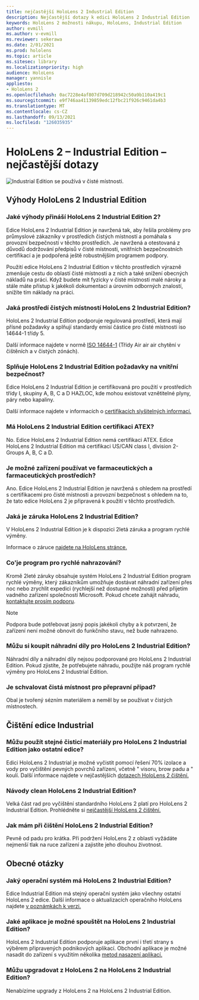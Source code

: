 ```yaml
---
title: nejčastější HoloLens 2 Industrial Edition
description: Nejčastější dotazy k edici HoloLens 2 Industrial Edition
keywords: HoloLens 2 možnosti nákupu, HoloLens, Industrial Edition
author: evmill
ms.author: v-evmill
ms.reviewer: sekerawa
ms.date: 2/01/2021
ms.prod: hololens
ms.topic: article
ms.sitesec: library
ms.localizationpriority: high
audience: HoloLens
manager: yannisle
appliesto:
- HoloLens 2
ms.openlocfilehash: 0ac7228e4af807d709d218942c50a9b110a419c1
ms.sourcegitcommit: e9f746aa41139859edc12fbc21f926c9461da4b3
ms.translationtype: MT
ms.contentlocale: cs-CZ
ms.lasthandoff: 09/13/2021
ms.locfileid: "126035935"
---
```

# <a name="hololens-2---industrial-edition-faq"></a>HoloLens 2 – Industrial Edition – nejčastější dotazy

![Industrial Edition se používá v čisté místnosti.](./images/industrial-sku-with-remote-assist.png)

## <a name="hololens-2-industrial-edition-benefits"></a>Výhody HoloLens 2 Industrial Edition

### <a name="what-benefits-does-hololens-2-industrial-edition-2-include"></a>Jaké výhody přináší HoloLens 2 Industrial Edition 2?

Edice HoloLens 2 Industrial Edition je navržená tak, aby řešila problémy pro průmyslové zákazníky v prostředích čistých místností a pomáhala s provozní bezpečností v těchto prostředích. Je navržená a otestovaná z důvodů dodržování předpisů v čisté místnosti, vnitřních bezpečnostních certifikací a je podpořená ještě robustnějším programem podpory.

Použití edice HoloLens 2 Industrial Edition v těchto prostředích výrazně zmenšuje cestu do oblastí čisté místnosti a z nich a také snížení obecných nákladů na práci. Když budete mít fyzicky v čisté místnosti malé nároky a stále máte přístup k jakékoli dokumentaci a úrovním odborných znalostí, snížíte tím náklady na práci.

### <a name="what-clean-room-environments-does-hololens-2-industrial-edition-support"></a>Jaká prostředí čistých místností HoloLens 2 Industrial Edition?

HoloLens 2 Industrial Edition podporuje regulovaná prostředí, která mají přísné požadavky a splňují standardy emisí částice pro čisté místnosti iso 14644-1 třídy 5.

Další informace najdete v normě [ISO 14644-1](https://www.iso.org/standard/53394.html) (Třídy Air air air chytění v čištěních a v čistých zónách).

### <a name="does-hololens-2-industrial-edition-meet-requirements-for-intrinsic-safety"></a>Splňuje HoloLens 2 Industrial Edition požadavky na vnitřní bezpečnost?

Edice HoloLens 2 Industrial Edition je certifikovaná pro použití v prostředích třídy I, skupiny A, B, C a D HAZLOC, kde mohou existovat vznětitelné plyny, páry nebo kapaliny.

Další informace najdete v informacích o [certifikacích slyšitelných informací.](https://www.ul.com/services/ul-and-c-ul-hazardous-areas-certification-north-america?csrf-token=CIwNZNlR4XbisJF39I8yWnWX9wX4WFoz&amp;Search=UL+Class+I%2C+Dev+2+&amp;search-submit=Search)

### <a name="does-the-hololens-2-industrial-edition-hold-an-atex-certification"></a>Má HoloLens 2 Industrial Edition certifikaci ATEX?

No. Edice HoloLens 2 Industrial Edition nemá certifikaci ATEX. Edice HoloLens 2 Industrial Edition má certifikaci US/CAN class I, division 2-Groups A, B, C a D.

### <a name="can-the-device-be-used-in-semiconductor-and-pharmaceutical-environments"></a>Je možné zařízení používat ve farmaceutických a farmaceutických prostředích?

Ano. Edice HoloLens 2 Industrial Edition je navržená s ohledem na prostředí s certifikacemi pro čisté místnosti a provozní bezpečnost s ohledem na to, že tato edice HoloLens 2 je připravená k použití v těchto prostředích.

### <a name="what-is-the-hololens-2-industrial-edition-warranty"></a>Jaká je záruka HoloLens 2 Industrial Edition?

V HoloLens 2 Industrial Edition je k dispozici 2letá záruka a program rychlé výměny.

Informace o záruce [najdete na HoloLens stránce.](https://support.microsoft.com/warranty)

### <a name="what39s-the-rapid-replacement-program"></a>Co&#39;je program pro rychlé nahrazování?

Kromě 2leté záruky obsahuje systém HoloLens 2 Industrial Edition program rychlé výměny, který zákazníkům umožňuje dostávat náhradní zařízení přes noc nebo zrychlit expedici (rychlejší než dostupné možnosti) před přijetím vadného zařízení společností Microsoft. Pokud chcete zahájit náhradu, [kontaktujte prosím podporu](https://aka.ms/hololenssupport).

> [!NOTE]
> Podpora bude potřebovat jasný popis jakékoli chyby a k potvrzení, že zařízení není možné obnovit do funkčního stavu, než bude nahrazeno.

### <a name="can-i-purchase-replacement-parts-for-hololens-2-industrial-edition"></a>Můžu si koupit náhradní díly pro HoloLens 2 Industrial Edition?

Náhradní díly a náhradní díly nejsou podporované pro HoloLens 2 Industrial Edition. Pokud zjistíte, že potřebujete náhradu, použijte náš program rychlé výměny pro HoloLens 2 Industrial Edition.

### <a name="is-the-carrying-case-clean-room-approved"></a>Je schvalovat čistá místnost pro přepravní případ?

Obal je tvořený sézním materiálem a neměl by se používat v čistých místnostech.

## <a name="cleaning-the-industrial-edition"></a>Čištění edice Industrial

### <a name="can-i-use-the-same-cleaning-materials-for-hololens-2-industrial-edition-as-the-other-editions"></a>Můžu použít stejné čisticí materiály pro HoloLens 2 Industrial Edition jako ostatní edice?

Edici HoloLens 2 Industrial je možné vyčistit pomocí řešení 70% izolace a vody pro vyčištění pevných povrchů zařízení, včetně &quot; visoru, brow padu a &quot; koulí. Další informace najdete v nejčastějších [dotazech HoloLens 2 čištění.](/hololens/hololens2-maintenance)

### <a name="how-do-i-clean-hololens-2-industrial-edition"></a>Návody clean HoloLens 2 Industrial Edition?

Velká část rad pro vyčištění standardního HoloLens 2 platí pro HoloLens 2 Industrial Edition. Prohlédněte si [nejčastější HoloLens 2 čištění.](/hololens/hololens2-maintenance)

### <a name="how-should-i-hold-hololens-2-industrial-edition-when-cleaning-it"></a>Jak mám při čištění HoloLens 2 Industrial Edition?

Pevně od padu pro krátka. Při podržení HoloLens 2 z oblasti vyžádáte nejmenší tlak na ruce zařízení a zajistíte jeho dlouhou životnost.

## <a name="general-questions"></a>Obecné otázky

### <a name="what-operating-system-does-the-hololens-2-industrial-edition-have"></a>Jaký operační systém má HoloLens 2 Industrial Edition?

Edice Industrial Edition má stejný operační systém jako všechny ostatní HoloLens 2 edice. Další informace o aktualizacích operačního HoloLens najdete [v poznámkách k verzi.](hololens-release-notes.md)

### <a name="what-apps-can-run-on-the-hololens-2-industrial-edition"></a>Jaké aplikace je možné spouštět na HoloLens 2 Industrial Edition?

HoloLens 2 Industrial Edition podporuje aplikace první i třetí strany s výběrem připravených podnikových aplikací. Obchodní aplikace je možné nasadit do zařízení s využitím několika [metod nasazení aplikací.](/hololens/app-deploy-overview)

### <a name="can-i-upgrade-from-hololens-2-to-hololens-2-industrial-edition"></a>Můžu upgradovat z HoloLens 2 na HoloLens 2 Industrial Edition?

Nenabízíme upgrady z HoloLens 2 na HoloLens 2 Industrial Edition.
